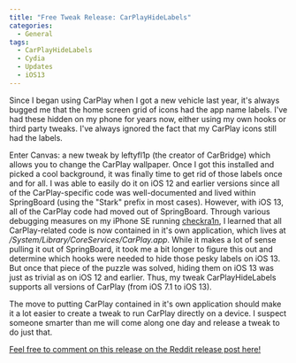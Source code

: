 ```yaml
---
title: "Free Tweak Release: CarPlayHideLabels"
categories:
  - General
tags:
  - CarPlayHideLabels
  - Cydia
  - Updates
  - iOS13
---
```


Since I began using CarPlay when I got a new vehicle last year, it's always bugged me that the home screen grid of icons had the app name labels.  I've had these hidden on my phone for years now, either using my own hooks or third party tweaks.  I've always ignored the fact that my CarPlay icons still had the labels.

Enter Canvas: a new tweak by leftyfl1p (the creator of CarBridge) which allows you to change the CarPlay wallpaper.  Once I got this installed and picked a cool background, it was finally time to get rid of those labels once and for all.  I was able to easily do it on iOS 12 and earlier versions since all of the CarPlay-specific code was well-documented and lived within SpringBoard (using the "Stark" prefix in most cases).  However, with iOS 13, all of the CarPlay code had moved out of SpringBoard.  Through various debugging measures on my iPhone SE running [checkra1n](https://checkra.in), I learned that all CarPlay-related code is now contained in it's own application, which lives at */System/Library/CoreServices/CarPlay.app*.  While it makes a lot of sense pulling it out of SpringBoard, it took me a bit longer to figure this out and determine which hooks were needed to hide those pesky labels on iOS 13.  But once that piece of the puzzle was solved, hiding them on iOS 13 was just as trivial as on iOS 12 and earlier.  Thus, my tweak CarPlayHideLabels supports all versions of CarPlay (from iOS 7.1 to iOS 13).

The move to putting CarPlay contained in it's own application should make it a lot easier to create a tweak to run CarPlay directly on a device.  I suspect someone smarter than me will come along one day and release a tweak to do just that.

[Feel free to comment on this release on the Reddit release post here!]()
